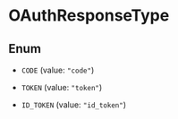 

# OAuthResponseType

## Enum


* `CODE` (value: `"code"`)

* `TOKEN` (value: `"token"`)

* `ID_TOKEN` (value: `"id_token"`)



